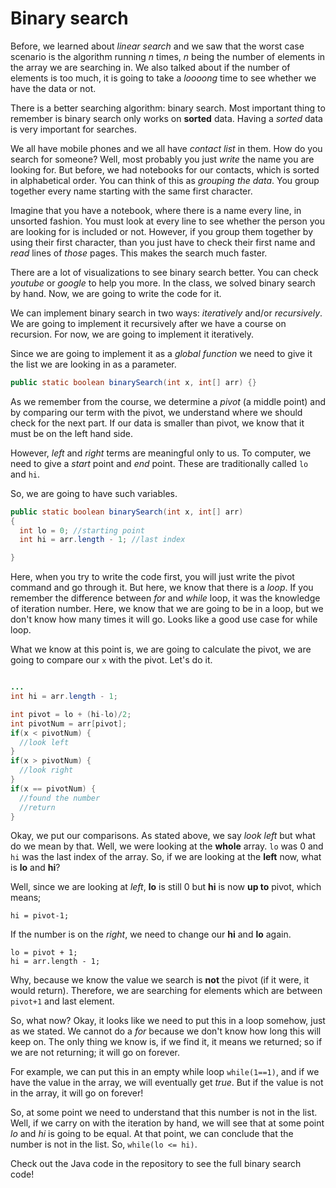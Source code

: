 # Binary search

Before, we learned about *linear search* and we saw that the worst case scenario is the algorithm running *n* times, *n* being the number of elements in the array we are searching in. We also talked about if the number of elements is too much, it is going to take a *loooong* time to see whether we have the data or not.

There is a better searching algorithm: binary search. Most important thing to remember is binary search only works on **sorted** data. Having a *sorted* data is very important for searches.

We all have mobile phones and we all have *contact list* in them. How do you search for someone? Well, most probably you just *write* the name you are looking for. But before, we had notebooks for our contacts, which is sorted in alphabetical order. You can think of this as *grouping the data*. You group together every name starting with the same first character. 

Imagine that you have a notebook, where there is a name every line, in unsorted fashion. You must look at every line to see whether the person you are looking for is included or not. However, if you group them together by using their first character, than you just have to check their first name and *read* lines of *those* pages. This makes the search much faster.

There are a lot of visualizations to see binary search better. You can check *youtube* or *google* to help you more. In the class, we solved binary search by hand. Now, we are going to write the code for it.

We can implement binary search in two ways: *iteratively* and/or *recursively*. We are going to implement it recursively after we have a course on recursion. For now, we are going to implement it iteratively.

Since we are going to implement it as a *global function* we need to give it the list we are looking in as a parameter. 

```java
public static boolean binarySearch(int x, int[] arr) {}
```

As we remember from the course, we determine a *pivot* (a middle point) and by comparing our term with the pivot, we understand where we should check for the next part. If our data is smaller than pivot, we know that it must be on the left hand side.

However, *left* and *right* terms are meaningful only to us. To computer, we need to give a *start* point and *end* point. These are traditionally called `lo` and `hi`.

So, we are going to have such variables.

```java
public static boolean binarySearch(int x, int[] arr)
{
  int lo = 0; //starting point
  int hi = arr.length - 1; //last index

}
```

Here, when you try to write the code first, you will just write the pivot command and go through it. But here, we know that there is a *loop*. If you remember the difference between *for* and *while* loop, it was the knowledge of iteration number. Here, we know that we are going to be in a loop, but we don't know how many times it will go. Looks like a good use case for while loop.

What we know at this point is, we are going to calculate the pivot, we are going to compare our `x` with the pivot. Let's do it.

```java

...
int hi = arr.length - 1;

int pivot = lo + (hi-lo)/2;
int pivotNum = arr[pivot];
if(x < pivotNum) {
  //look left
}
if(x > pivotNum) {
  //look right
}
if(x == pivotNum) {
  //found the number
  //return
}
```

Okay, we put our comparisons. As stated above, we say *look left* but what do we mean by that. Well, we were looking at the **whole** array. `lo` was 0 and `hi` was the last index of the array. So, if we are looking at the **left** now, what is **lo** and **hi**?

Well, since we are looking at *left*, **lo** is still 0 but **hi** is now **up to** pivot, which means;
```
hi = pivot-1;
```

If the number is on the *right*, we need to change our **hi** and **lo** again.
```
lo = pivot + 1;
hi = arr.length - 1;
```
Why, because we know the value we search is **not** the pivot (if it were, it would return). Therefore, we are searching for elements which are between `pivot+1` and last element. 

So, what now? Okay, it looks like we need to put this in a loop somehow, just as we stated. We cannot do a *for* because we don't know how long this will keep on. The only thing we know is, if we find it, it means we returned; so if we are not returning; it will go on forever. 

For example, we can put this in an empty while loop `while(1==1)`, and if we have the value in the array, we will eventually get *true*. But if the value is not in the array, it will go on forever! 

So, at some point we need to understand that this number is not in the list. Well, if we carry on with the iteration by hand, we will see that at some point *lo* and *hi* is going to be equal. At that point, we can conclude that the number is not in the list. So, `while(lo <= hi)`. 

Check out the Java code in the repository to see the full binary search code!

